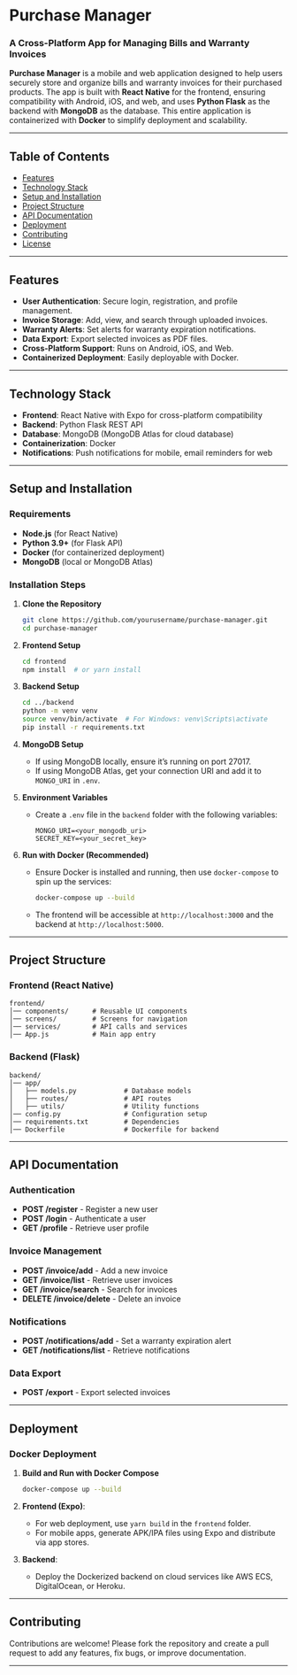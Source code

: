 # **Purchase Manager**

### **A Cross-Platform App for Managing Bills and Warranty Invoices**

**Purchase Manager** is a mobile and web application designed to help users securely store and organize bills and warranty invoices for their purchased products. The app is built with **React Native** for the frontend, ensuring compatibility with Android, iOS, and web, and uses **Python Flask** as the backend with **MongoDB** as the database. This entire application is containerized with **Docker** to simplify deployment and scalability.

---

## **Table of Contents**

- [Features](#features)
- [Technology Stack](#technology-stack)
- [Setup and Installation](#setup-and-installation)
- [Project Structure](#project-structure)
- [API Documentation](#api-documentation)
- [Deployment](#deployment)
- [Contributing](#contributing)
- [License](#license)

---

## **Features**

- **User Authentication**: Secure login, registration, and profile management.
- **Invoice Storage**: Add, view, and search through uploaded invoices.
- **Warranty Alerts**: Set alerts for warranty expiration notifications.
- **Data Export**: Export selected invoices as PDF files.
- **Cross-Platform Support**: Runs on Android, iOS, and Web.
- **Containerized Deployment**: Easily deployable with Docker.

---

## **Technology Stack**

- **Frontend**: React Native with Expo for cross-platform compatibility
- **Backend**: Python Flask REST API
- **Database**: MongoDB (MongoDB Atlas for cloud database)
- **Containerization**: Docker
- **Notifications**: Push notifications for mobile, email reminders for web

---

## **Setup and Installation**

### **Requirements**

- **Node.js** (for React Native)
- **Python 3.9+** (for Flask API)
- **Docker** (for containerized deployment)
- **MongoDB** (local or MongoDB Atlas)

### **Installation Steps**

1. **Clone the Repository**
   ```bash
   git clone https://github.com/yourusername/purchase-manager.git
   cd purchase-manager
   ```

2. **Frontend Setup**
   ```bash
   cd frontend
   npm install  # or yarn install
   ```

3. **Backend Setup**
   ```bash
   cd ../backend
   python -m venv venv
   source venv/bin/activate  # For Windows: venv\Scripts\activate
   pip install -r requirements.txt
   ```

4. **MongoDB Setup**
   - If using MongoDB locally, ensure it’s running on port 27017.
   - If using MongoDB Atlas, get your connection URI and add it to `MONGO_URI` in `.env`.

5. **Environment Variables**
   - Create a `.env` file in the `backend` folder with the following variables:
     ```
     MONGO_URI=<your_mongodb_uri>
     SECRET_KEY=<your_secret_key>
     ```

6. **Run with Docker (Recommended)**
   - Ensure Docker is installed and running, then use `docker-compose` to spin up the services:
     ```bash
     docker-compose up --build
     ```

   - The frontend will be accessible at `http://localhost:3000` and the backend at `http://localhost:5000`.

---

## **Project Structure**

### **Frontend (React Native)**

```
frontend/
│── components/      # Reusable UI components
│── screens/         # Screens for navigation
│── services/        # API calls and services
│── App.js           # Main app entry
```

### **Backend (Flask)**

```
backend/
│── app/
│   ├── models.py            # Database models
│   ├── routes/              # API routes
│   ├── utils/               # Utility functions
│── config.py                # Configuration setup
│── requirements.txt         # Dependencies
│── Dockerfile               # Dockerfile for backend
```

---

## **API Documentation**

### **Authentication**
   - **POST /register** - Register a new user
   - **POST /login** - Authenticate a user
   - **GET /profile** - Retrieve user profile

### **Invoice Management**
   - **POST /invoice/add** - Add a new invoice
   - **GET /invoice/list** - Retrieve user invoices
   - **GET /invoice/search** - Search for invoices
   - **DELETE /invoice/delete** - Delete an invoice

### **Notifications**
   - **POST /notifications/add** - Set a warranty expiration alert
   - **GET /notifications/list** - Retrieve notifications

### **Data Export**
   - **POST /export** - Export selected invoices

---

## **Deployment**

### **Docker Deployment**

1. **Build and Run with Docker Compose**
   ```bash
   docker-compose up --build
   ```

2. **Frontend (Expo)**:
   - For web deployment, use `yarn build` in the `frontend` folder.
   - For mobile apps, generate APK/IPA files using Expo and distribute via app stores.

3. **Backend**:
   - Deploy the Dockerized backend on cloud services like AWS ECS, DigitalOcean, or Heroku.

---

## **Contributing**

Contributions are welcome! Please fork the repository and create a pull request to add any features, fix bugs, or improve documentation.

---
